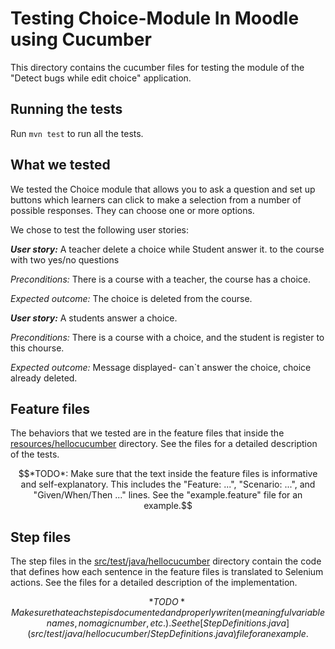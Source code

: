 # Testing Choice-Module In Moodle using Cucumber
This directory contains the cucumber files for testing the module of the "Detect bugs while edit choice" application.

## Running the tests
Run ```mvn test``` to run all the tests.

## What we tested
We tested the Choice module that allows you to ask a question and set up buttons which learners can click to make a selection from a number of possible responses. They can choose one or more options.

We chose to test the following user stories: 

***User story:*** A teacher delete a choice while Student answer it. to the course with two yes/no questions

*Preconditions:* There is a course with a teacher, the course has a choice. 

*Expected outcome:* The choice is deleted from the course.

***User story:*** A students answer a choice.

*Preconditions:* There is a course with a choice, and the student is register to this chourse.

*Expected outcome:* Message displayed- can`t answer the choice, choice already deleted.



## Feature files
The behaviors that we tested are in the feature files that inside the [resources/hellocucumber](resources/hellocucumber) directory. See the files for a detailed description of the tests.

$$*TODO*: Make sure that the text inside the feature files is informative and self-explanatory. This includes the "Feature: ...", "Scenario: ...", and "Given/When/Then ..." lines. See the "example.feature" file for an example.$$

## Step files
The step files in the [src/test/java/hellocucumber](src/test/java/hellocucumber) directory contain the code that defines how each sentence in the feature files is translated to Selenium actions. See the files for a detailed description of the implementation.

$$*TODO* Make sure that each step is documented and properly writen (meaningful variable names, no magic number, etc.). See the [StepDefinitions.java](src/test/java/hellocucumber/StepDefinitions.java) file for an example.$$

